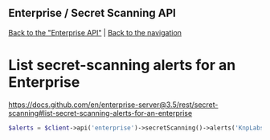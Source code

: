 ## Enterprise / Secret Scanning API
[Back to the "Enterprise API"](../../enterprise.md) | [Back to the navigation](../../README.md)

# List secret-scanning alerts for an Enterprise

https://docs.github.com/en/enterprise-server@3.5/rest/secret-scanning#list-secret-scanning-alerts-for-an-enterprise

```php
$alerts = $client->api('enterprise')->secretScanning()->alerts('KnpLabs');
```
